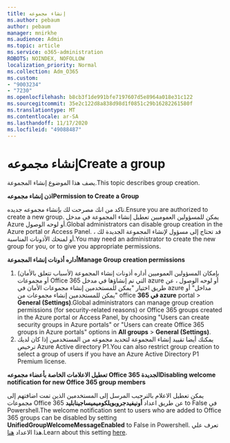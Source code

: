 ```yaml
---
title: إنشاء مجموعه
ms.author: pebaum
author: pebaum
manager: mnirkhe
ms.audience: Admin
ms.topic: article
ms.service: o365-administration
ROBOTS: NOINDEX, NOFOLLOW
localization_priority: Normal
ms.collection: Adm_O365
ms.custom:
- "9003234"
- "7230"
ms.openlocfilehash: b8cb3f1de991bfe7197607d5e8964a018e31c122
ms.sourcegitcommit: 35e2c122d8a838d98d1f0851c29b16282261580f
ms.translationtype: MT
ms.contentlocale: ar-SA
ms.lasthandoff: 11/17/2020
ms.locfileid: "49088487"
---
```

# <a name="create-a-group"></a><span data-ttu-id="e6ec5-102">إنشاء مجموعه</span><span class="sxs-lookup"><span data-stu-id="e6ec5-102">Create a group</span></span>

<span data-ttu-id="e6ec5-103">يصف هذا الموضوع إنشاء المجموعة.</span><span class="sxs-lookup"><span data-stu-id="e6ec5-103">This topic describes group creation.</span></span>

<span data-ttu-id="e6ec5-104">**اذن إنشاء مجموعه**</span><span class="sxs-lookup"><span data-stu-id="e6ec5-104">**Permission to Create a Group**</span></span>

<span data-ttu-id="e6ec5-105">تاكد من انك مصرحت لك بإنشاء مجموعه جديده.</span><span class="sxs-lookup"><span data-stu-id="e6ec5-105">Ensure you are authorized to create a new group.</span></span> <span data-ttu-id="e6ec5-106">يمكن للمسؤولين العموميين تعطيل إنشاء المجموعة في مدخل Azure أو لوحه الوصول.</span><span class="sxs-lookup"><span data-stu-id="e6ec5-106">Global administrators can disable group creation in the Azure portal or Access Panel.</span></span> <span data-ttu-id="e6ec5-107">قد تحتاج إلى مسؤول لإنشاء المجموعة الجديدة لك ، أو لمنحك الأذونات المناسبة.</span><span class="sxs-lookup"><span data-stu-id="e6ec5-107">You may need an administrator to create the new group for you, or to give you appropriate permissions.</span></span>

<span data-ttu-id="e6ec5-108">**أداره أذونات إنشاء المجموعة**</span><span class="sxs-lookup"><span data-stu-id="e6ec5-108">**Manage Group creation permissions**</span></span>

1. <span data-ttu-id="e6ec5-109">بإمكان المسؤولين العموميين أداره أذونات إنشاء المجموعة (لأسباب تتعلق بالأمان) أو مجموعات Office 365 التي تم إنشاؤها في مدخل azure أو لوحه الوصول ، عن طريق اختيار "يمكن للمستخدمين إنشاء مجموعات الأمان في azure مداخل" أو "يمكن للمستخدمين إنشاء مجموعات من office **365 في azure** portal  >  **General (Settings)**.</span><span class="sxs-lookup"><span data-stu-id="e6ec5-109">Global administrators can manage group creation permissions (for security-related reasons) or Office 365 groups created in the Azure portal or Access Panel, by choosing "Users can create security groups in Azure portals" or "Users can create Office 365 groups in Azure portals" options in **All groups** > **General (Settings)**.</span></span>
2. <span data-ttu-id="e6ec5-110">يمكنك أيضا تقييد إنشاء المجموعة لتحديد مجموعه من المستخدمين إذا كان لديك ترخيص Azure Active directory P1.</span><span class="sxs-lookup"><span data-stu-id="e6ec5-110">You can also restrict group creation to select a group of users if you have an Azure Active Directory P1 Premium license.</span></span>

<span data-ttu-id="e6ec5-111">**تعطيل الاعلامات الخاصة بأعضاء مجموعه Office 365 الجديدة**</span><span class="sxs-lookup"><span data-stu-id="e6ec5-111">**Disabling welcome notification for new Office 365 group members**</span></span>

<span data-ttu-id="e6ec5-112">يمكن تعطيل الاعلام بالترحيب المرسل إلى المستخدمين الذين تمت اضافتهم إلى مجموعات Office 365 عن طريق اعداد **أونيفيدجروبويلكوميميساجينابليد** to False في Powershell.</span><span class="sxs-lookup"><span data-stu-id="e6ec5-112">The welcome notification sent to users who are added to Office 365 groups can be disabled by setting **UnifiedGroupWelcomeMessageEnabled** to False in Powershell.</span></span> <span data-ttu-id="e6ec5-113">تعرف علي هذا الاعداد [هنا](https://docs.microsoft.com/powershell/module/exchange/set-unifiedgroup?view=exchange-ps&preserve-view=true).</span><span class="sxs-lookup"><span data-stu-id="e6ec5-113">Learn about this setting [here](https://docs.microsoft.com/powershell/module/exchange/set-unifiedgroup?view=exchange-ps&preserve-view=true).</span></span>

